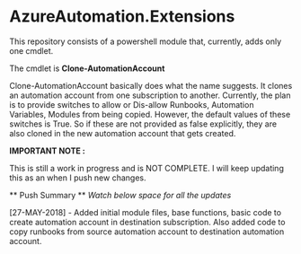 # AzureAutomation.Extensions
This repository consists of a powershell module that, currently, adds only one cmdlet.

The cmdlet is **Clone-AutomationAccount**

Clone-AutomationAccount basically does what the name suggests. It clones an automation account from one subscription to another. Currently, the plan is to provide switches to allow or Dis-allow Runbooks, Automation Variables, Modules from being copied. However, the default values of these switches is True. So if these are not provided as false explicitly, they are also cloned in the new automation account that gets created.

 
 **IMPORTANT NOTE :**
  
This is still a work in progress and is NOT COMPLETE. I will keep updating this as an when I push new changes.


 ** Push Summary **
 *Watch below space for all the updates*
 
 [27-MAY-2018] - Added initial module files, base functions, basic code to create automation account in destination subscription. Also added code to copy runbooks from source automation account to destination automation account.
